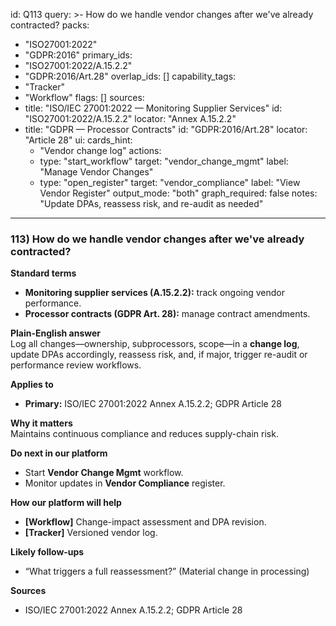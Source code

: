 id: Q113
query: >-
  How do we handle vendor changes after we've already contracted?
packs:
  - "ISO27001:2022"
  - "GDPR:2016"
primary_ids:
  - "ISO27001:2022/A.15.2.2"
  - "GDPR:2016/Art.28"
overlap_ids: []
capability_tags:
  - "Tracker"
  - "Workflow"
flags: []
sources:
  - title: "ISO/IEC 27001:2022 — Monitoring Supplier Services"
    id: "ISO27001:2022/A.15.2.2"
    locator: "Annex A.15.2.2"
  - title: "GDPR — Processor Contracts"
    id: "GDPR:2016/Art.28"
    locator: "Article 28"
ui:
  cards_hint:
    - "Vendor change log"
  actions:
    - type: "start_workflow"
      target: "vendor_change_mgmt"
      label: "Manage Vendor Changes"
    - type: "open_register"
      target: "vendor_compliance"
      label: "View Vendor Register"
output_mode: "both"
graph_required: false
notes: "Update DPAs, reassess risk, and re-audit as needed"
---
### 113) How do we handle vendor changes after we've already contracted?

**Standard terms**  
- **Monitoring supplier services (A.15.2.2):** track ongoing vendor performance.  
- **Processor contracts (GDPR Art. 28):** manage contract amendments.

**Plain-English answer**  
Log all changes—ownership, subprocessors, scope—in a **change log**, update DPAs accordingly, reassess risk, and, if major, trigger re-audit or performance review workflows.

**Applies to**  
- **Primary:** ISO/IEC 27001:2022 Annex A.15.2.2; GDPR Article 28

**Why it matters**  
Maintains continuous compliance and reduces supply-chain risk.

**Do next in our platform**  
- Start **Vendor Change Mgmt** workflow.  
- Monitor updates in **Vendor Compliance** register.

**How our platform will help**  
- **[Workflow]** Change-impact assessment and DPA revision.  
- **[Tracker]** Versioned vendor log.

**Likely follow-ups**  
- “What triggers a full reassessment?” (Material change in processing)

**Sources**  
- ISO/IEC 27001:2022 Annex A.15.2.2; GDPR Article 28
